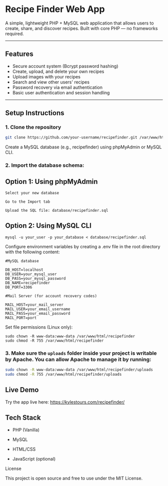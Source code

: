 # Recipe Finder Web App

A simple, lightweight PHP + MySQL web application that allows users to create, share, and discover recipes. Built with core PHP — no frameworks required.

---

## Features

- Secure account system (Bcrypt password hashing)  
- Create, upload, and delete your own recipes  
- Upload images with your recipes  
- Search and view other users' recipes  
- Password recovery via email authentication  
- Basic user authentication and session handling  

---

## Setup Instructions
### 1. Clone the repository

```bash
git clone https://github.com/your-username/recipefinder.git /var/www/html/recipefinder
```

Create a MySQL database (e.g., recipefinder) using phpMyAdmin or MySQL CLI.

### 2. Import the database schema:

## Option 1: Using phpMyAdmin

    Select your new database

    Go to the Import tab

    Upload the SQL file: database/recipefinder.sql

## Option 2: Using MySQL CLI

```mysql -u your_user -p your_database < database/recipefinder.sql```

Configure environment variables by creating a .env file in the root directory with the following content:
```
#MySQL database

DB_HOST=localhost
DB_USER=your_mysql_user
DB_PASS=your_mysql_password
DB_NAME=recipefinder
DB_PORT=3306

#Mail Server (for account recovery codes)

MAIL_HOST=your_mail_server
MAIL_USER=your_email_username
MAIL_PASS=your_email_password
MAIL_PORT=port
```
Set file permissions (Linux only):

    sudo chown -R www-data:www-data /var/www/html/recipefinder
    sudo chmod -R 755 /var/www/html/recipefinder

### 3. Make sure the `uploads` folder inside your project is writable by Apache. You can allow Apache to manage it by running:

```bash
sudo chown -R www-data:www-data /var/www/html/recipefinder/uploads
sudo chmod -R 755 /var/www/html/recipefinder/uploads
```


## Live Demo

Try the app live here: https://kylestours.com/recipefinder/


## Tech Stack

  -  PHP (Vanilla)

  -  MySQL

  -  HTML/CSS

  -  JavaScript (optional)

License

This project is open source and free to use under the MIT License.
